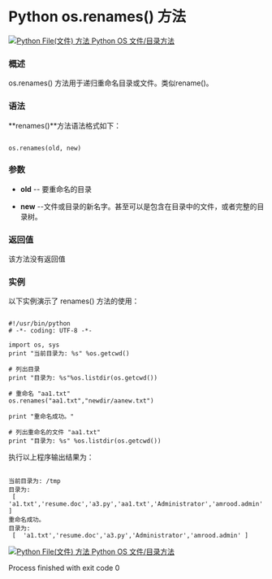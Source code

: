 Python os.renames() 方法
======================

 [![Python File(文件) 方法](../images/up.gif)
 Python OS 文件/目录方法](os-file-methods.html)


  ### 概述

 os.renames() 方法用于递归重命名目录或文件。类似rename()。

 ### 语法

 **renames()**方法语法格式如下：

 
```

os.renames(old, new)

```

 ### 参数

  * **old** -- 要重命名的目录


 * **new** --文件或目录的新名字。甚至可以是包含在目录中的文件，或者完整的目录树。


  ### 返回值

 该方法没有返回值 

 ### 实例

 以下实例演示了 renames() 方法的使用：

 
```

#!/usr/bin/python
# -*- coding: UTF-8 -*-

import os, sys
print "当前目录为: %s" %os.getcwd()

# 列出目录
print "目录为: %s"%os.listdir(os.getcwd())

# 重命名 "aa1.txt"
os.renames("aa1.txt","newdir/aanew.txt")

print "重命名成功。"

# 列出重命名的文件 "aa1.txt"
print "目录为: %s" %os.listdir(os.getcwd())

```

 执行以上程序输出结果为：

 
```

当前目录为: /tmp
目录为:
 [  'a1.txt','resume.doc','a3.py','aa1.txt','Administrator','amrood.admin' ]
重命名成功。
目录为:
 [  'a1.txt','resume.doc','a3.py','Administrator','amrood.admin' ]

```

 [![Python File(文件) 方法](../images/up.gif)
 Python OS 文件/目录方法](os-file-methods.html)

Process finished with exit code 0
